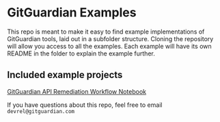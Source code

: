 # GitGuardian Examples

This repo is meant to make it easy to find example implementations of GitGuardian tools, laid out in a subfolder structure.  Cloning the repository will allow you access to all the examples.  Each example will have its own README in the folder to explain the example further. 

## Included example projects

[GitGuardian API Remediation Workflow Notebook
](https://github.com/GitGuardian/gitguardian-examples/tree/main/api-remdeiation-notebook)

If you have questions about this repo, feel free to email `devrel@gitguardian.com`

